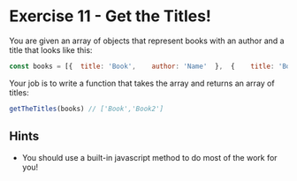 # Exercise 11 - Get the Titles!

You are given an array of objects that represent books with an author and a title that looks like this:

```javascript
const books = [{  title: 'Book',    author: 'Name'  },  {    title: 'Book2',   author: 'Name2' }]
```

Your job is to write a function that takes the array and returns an array of titles:

```javascript
getTheTitles(books) // ['Book','Book2']
```

## Hints

- You should use a built-in javascript method to do most of the work for you!
